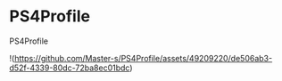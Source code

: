 # PS4Profile
PS4Profile

!(https://github.com/Master-s/PS4Profile/assets/49209220/de506ab3-d52f-4339-80dc-72ba8ec01bdc)
